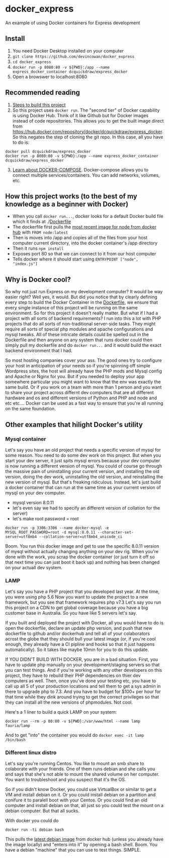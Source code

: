 # docker_express
An example of using Docker containers for Express development

## Install
1. You need Docker Desktop installed on your computer
2. `git clone https://github.com/devincowan/docker_express`
3. `cd docker_express`
4. `docker run -p 8080:80 -v ${PWD}:/app --name express_docker_container dcquickdraw/express_docker`
5. Open a browswer to localhost:8080

## Recommended reading
1. [Steps to build this project](https://faun.pub/step-by-step-guide-to-dockerize-a-node-js-express-application-cb6be4159cf1)
2. So this project uses `docker run`. The "second tier" of Docker capability is using Docker Hub. Think of it like Github but for Docker images instead of code repositories. This allows you to get the built image direct from https://hub.docker.com/repository/docker/dcquickdraw/express_docker. So this negates the step of cloning the git repo. In this case, all you have to do is:
```
docker pull dcquickdraw/express_docker
docker run -p 8080:80 -v ${PWD}:/app --name express_docker_container dcquickdraw/express_docker
```
3. [Learn about DOCKER-COMPOSE](https://blog.thenextgenlearn.com/2021/02/08/docker-compose-with-nodejs-express-and-postgresql/). Docker-compose allows you to connect multiple services/containers. You can add networks, volumes, etc.

## How this project works (to the best of my knowledge as a beginner with Docker)
* When you call `docker run...`,  docker looks for a default Docker build file which it finds at ./[Dockerfile](https://github.com/devincowan/docker_express/blob/master/Dockerfile)
* The dockerfile first pulls the [most recent image for node from docker hub](https://hub.docker.com/_/node/) with `FROM node:latest`
* Then is moves into /app and copies all of the files from your host computer current directory, into the docker container's /app directory
* Then it runs `npm install`
* Exposes port 80 so that we can connect to it from our host computer
* Tells docker where it should start using `ENTRYPOINT ["node", "index.js"]`

## Why is Docker cool?
So why not just run Express on my development computer? It would be way easier right? Well yes, it would.
But did you notice that by clearly defining every step to build the Docker Container in the [Dockerfile](https://github.com/devincowan/docker_express/blob/master/Dockerfile), we ensure that every single instance of this project will be running on the same environment.
So for this project it doesn't really matter. But what if I had a project with all sorts of backend requirements? I run into this a lot with PHP projects that do all sorts of non-traditional server-side tasks. They might require all sorts of special php modules and apache configurations and mysql tweaks. All of these intricate details could be spelled out in the Dockerfile and then anyone on any system that runs docker could then simply pull my dockerfile and do `docker run...` and it would build the exact backend environment that I had.

So most hosting companies cover your ass. The good ones try to configure your host in anticipation of your needs so if you're spinning off simple Wordpress sites, the host will already have the PHP mods and Mysql config and Apache or Nginx for you. But if you needed to deploy your app somewhere particular you might want to know that the env was exactly the same build. Or if you work on a team with more than 1 person and you want to share your project across differnt dev computers that are all different hardware and os and different versions of Python and PHP and node and etc etc.... Docker can be used as a fast way to ensure that you're all running on the same foundation.

## Other examples that hilight Docker's utility
### Mysql container
Let's say you have an old project that needs a specific version of mysql for some reason. You need to do some dev work on this project. But when you start your dev server, it just spits mysql errors because your dev computer is now running a different version of mysql. You could of course go through the massive pain of uninstalling your current version, and installing the old version, doing the dev work, uninstalling the old version, and reinstalling the new version of mysql. But that's freaking ridiculous. Instead, let's just build a docker container that can run at the same time as your current version of mysql on your dev computer.
* mysql version 8.0.11
* let's even say we had to specify an different version of collation for the server)
* let's make root password = root
```
docker run -p 3306:3306 --name docker-mysql -e MYSQL_ROOT_PASSWORD=root -d mysql:8.0.11 --character-set-server=utf8mb4 --collation-server=utf8mb4_unicode_ci
```
Boom. You run this docker image and get to use the specific 8.0.11 version of mysql without actually changing anything on your dev rig. When you're done with the work, you scrap the docker container (or just turn it off so that next time you can just boot it back up) and nothing has been changed on your actuall dev system.

### LAMP
Let's say you have a PHP project that you developed last year. At the time, you were using php 5.6
Now you want to update the project to a new framework, but you see that framework requires php v7.3
Let's say you run this project on a CDN to get global coverage because you have a big customer base in Australia. So you have like 5 servers let's say.

If you built and deployed the project with Docker, all you would have to do is open the dockerfile, declare an update php version, and push that new dockerfile to github and/or dockerhub and tell all of your colaborators acrost the globe that they should bull your latest image (or, if you're cool enough, they already have a CI pipline and hooks so that it just happens automatically). So it takes like maybe 10min for you to do this update.

If YOU DIDN'T BUILD WITH DOCKER, you are in a bad situation. First, you have to update php manually on your development/staging servers so that you can test things. And if you're working with any other developers on this project, they have to rebuild their PHP dependencies on thier dev computers as well. Then, once you've done your testing etc, you have to call up all 5 of your production locations and tell them to get a sys admin in there to upgrade php to 7.3. And you have to budget for $100+ per hour for that time while they dink around trying to get the correct privileges so that they can install all the new versions of phpmodules. Not cool.

Here's a 1 liner to build a quick LAMP on your system:
```
docker run --rm -p 80:80 -v ${PWD}:/var/www/html --name lamp fauria/lamp
```
And to get "into" the container you would do `docker exec -it lamp /bin/bash`

### Different linux distro
Let's say you're running Centos. You like to mount an smb share to colaborate with your friends. One of them runs debian and she calls you and says that she's not able to mount the shared volume on her computer. You want to troubleshoot and you suspect that it's the OS.

So if you didn't know Docker, you could use VirtualBox or similar to get a VM and install debian on it. Or you could install debian on a partition and conifure it to paralell boot with your Centos. Or you could find an old computer and install debian on that, all just so you could test the mount on a debian computer. But that all sucks.

With docker you could do
```
docker run -ti debian bash
```
This pulls the [latest debian image](https://hub.docker.com/_/debian/) from docker hub (unless you already have the image locally) and "enters into it" by opening a bash shell. Boom. You have a debian "machine" that you can use to test things. SIMPLE.
